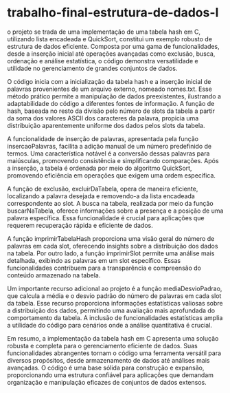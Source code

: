 # trabalho-final-estrutura-de-dados-I

o projeto se trada de uma implementação de uma tabela hash em C, utilizando lista encadeada e QuickSort, constitui um exemplo robusto de estrutura de dados eficiente. Composta por uma gama de funcionalidades, desde a inserção inicial até operações avançadas como exclusão, busca, ordenação e análise estatística, o código demonstra versatilidade e utilidade no gerenciamento de grandes conjuntos de dados.

O código inicia com a inicialização da tabela hash e a inserção inicial de palavras provenientes de um arquivo externo, nomeado nomes.txt. Esse método prático permite a manipulação de dados preexistentes, ilustrando a adaptabilidade do código a diferentes fontes de informação. A função de hash, baseada no resto da divisão pelo número de slots da tabela a partir da soma dos valores ASCII dos caracteres da palavra, propicia uma distribuição aparentemente uniforme dos dados pelos slots da tabela.

A funcionalidade de inserção de palavras, apresentada pela função insercaoPalavras, facilita a adição manual de um número predefinido de termos. Uma característica notável é a conversão dessas palavras para maiúsculas, promovendo consistência e simplificando comparações. Após a inserção, a tabela é ordenada por meio do algoritmo QuickSort, promovendo eficiência em operações que exigem uma ordem específica.

A função de exclusão, excluirDaTabela, opera de maneira eficiente, localizando a palavra desejada e removendo-a da lista encadeada correspondente ao slot. A busca na tabela, realizada por meio da função buscarNaTabela, oferece informações sobre a presença e a posição de uma palavra específica. Essa funcionalidade é crucial para aplicações que requerem recuperação rápida e eficiente de dados.

A função imprimirTabelaHash proporciona uma visão geral do número de palavras em cada slot, oferecendo insights sobre a distribuição dos dados na tabela. Por outro lado, a função imprimirSlot permite uma análise mais detalhada, exibindo as palavras em um slot específico. Essas funcionalidades contribuem para a transparência e compreensão do conteúdo armazenado na tabela.

Um importante recurso adicional ao projeto é a função mediaDesvioPadrao, que calcula a média e o desvio padrão do número de palavras em cada slot da tabela. Esse recurso proporciona informações estatísticas valiosas sobre a distribuição dos dados, permitindo uma avaliação mais aprofundada do comportamento da tabela. A inclusão de funcionalidades estatísticas amplia a utilidade do código para cenários onde a análise quantitativa é crucial.

Em resumo, a implementação da tabela hash em C apresenta uma solução robusta e completa para o gerenciamento eficiente de dados. Suas funcionalidades abrangentes tornam o código uma ferramenta versátil para diversos propósitos, desde armazenamento de dados até análises mais avançadas. O código é uma base sólida para construção e expansão, proporcionando uma estrutura confiável para aplicações que demandam organização e manipulação eficazes de conjuntos de dados extensos.
